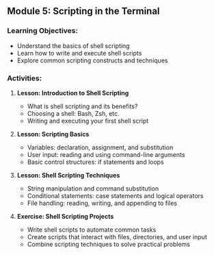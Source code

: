 ## Module 5: Scripting in the Terminal

### Learning Objectives:
- Understand the basics of shell scripting
- Learn how to write and execute shell scripts
- Explore common scripting constructs and techniques

### Activities:
1. **Lesson: Introduction to Shell Scripting**
   - What is shell scripting and its benefits?
   - Choosing a shell: Bash, Zsh, etc.
   - Writing and executing your first shell script
   
2. **Lesson: Scripting Basics**
   - Variables: declaration, assignment, and substitution
   - User input: reading and using command-line arguments
   - Basic control structures: if statements and loops
   
3. **Lesson: Shell Scripting Techniques**
   - String manipulation and command substitution
   - Conditional statements: case statements and logical operators
   - File handling: reading, writing, and appending to files
   
4. **Exercise: Shell Scripting Projects**
   - Write shell scripts to automate common tasks
   - Create scripts that interact with files, directories, and user input
   - Combine scripting techniques to solve practical problems
